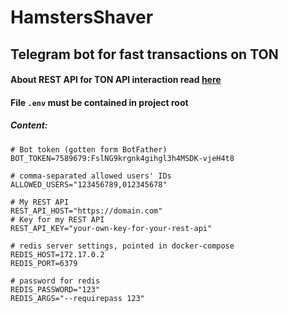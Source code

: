 # HamstersShaver

## Telegram bot for fast transactions on TON

#### About REST API for TON API interaction read [here](./rest_api/README.md)

#### File `.env` must be contained in project root
##### Content:

```dotenv
# Bot token (gotten form BotFather)
BOT_TOKEN=7589679:FslNG9krgnk4gihgl3h4MSDK-vjeH4t8

# comma-separated allowed users' IDs
ALLOWED_USERS="123456789,012345678"

# My REST API
REST_API_HOST="https://domain.com"
# Key for my REST API
REST_API_KEY="your-own-key-for-your-rest-api"

# redis server settings, pointed in docker-compose
REDIS_HOST=172.17.0.2
REDIS_PORT=6379

# password for redis
REDIS_PASSWORD="123"
REDIS_ARGS="--requirepass 123"

```
